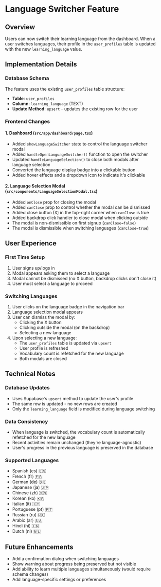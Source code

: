 # Language Switcher Feature

## Overview
Users can now switch their learning language from the dashboard. When a user switches languages, their profile in the `user_profiles` table is updated with the new `learning_language` value.

## Implementation Details

### Database Schema
The feature uses the existing `user_profiles` table structure:
- **Table**: `user_profiles`
- **Column**: `learning_language` (TEXT)
- **Update Method**: `upsert` - updates the existing row for the user

### Frontend Changes

#### 1. Dashboard (`src/app/dashboard/page.tsx`)
- Added `showLanguageSwitcher` state to control the language switcher modal
- Added `handleOpenLanguageSwitcher()` function to open the switcher
- Updated `handleLanguageSelection()` to close both modals after language selection
- Converted the language display badge into a clickable button
- Added hover effects and a dropdown icon to indicate it's clickable

#### 2. Language Selection Modal (`src/components/LanguageSelectionModal.tsx`)
- Added `onClose` prop for closing the modal
- Added `canClose` prop to control whether the modal can be dismissed
- Added close button (X) in the top-right corner when `canClose` is true
- Added backdrop click handler to close modal when clicking outside
- The modal is non-dismissible on first signup (`canClose=false`)
- The modal is dismissible when switching languages (`canClose=true`)

## User Experience

### First Time Setup
1. User signs up/logs in
2. Modal appears asking them to select a language
3. Modal cannot be dismissed (no X button, backdrop clicks don't close it)
4. User must select a language to proceed

### Switching Languages
1. User clicks on the language badge in the navigation bar
2. Language selection modal appears
3. User can dismiss the modal by:
   - Clicking the X button
   - Clicking outside the modal (on the backdrop)
   - Selecting a new language
4. Upon selecting a new language:
   - The `user_profiles` table is updated via `upsert`
   - User profile is refreshed
   - Vocabulary count is refetched for the new language
   - Both modals are closed

## Technical Notes

### Database Updates
- Uses Supabase's `upsert` method to update the user's profile
- The same row is updated - no new rows are created
- Only the `learning_language` field is modified during language switching

### Data Consistency
- When language is switched, the vocabulary count is automatically refetched for the new language
- Recent activities remain unchanged (they're language-agnostic)
- User's progress in the previous language is preserved in the database

### Supported Languages
- Spanish (es) 🇪🇸
- French (fr) 🇫🇷
- German (de) 🇩🇪
- Japanese (ja) 🇯🇵
- Chinese (zh) 🇨🇳
- Korean (ko) 🇰🇷
- Italian (it) 🇮🇹
- Portuguese (pt) 🇵🇹
- Russian (ru) 🇷🇺
- Arabic (ar) 🇸🇦
- Hindi (hi) 🇮🇳
- Dutch (nl) 🇳🇱

## Future Enhancements
- Add a confirmation dialog when switching languages
- Show warning about progress being preserved but not visible
- Add ability to learn multiple languages simultaneously (would require schema changes)
- Add language-specific settings or preferences
